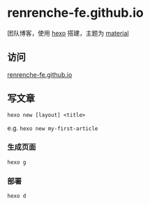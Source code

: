 # renrenche-fe.github.io
团队博客，使用 [hexo](https://hexo.io/zh-cn/) 搭建，主题为 [material](https://material.viosey.com/)

## 访问
[renrenche-fe.github.io](https://renrenche-fe.github.io/)

## 写文章
```
hexo new [layout] <title>
```
e.g. `hexo new my-first-article`

### 生成页面
```
hexo g
```

### 部署
```
hexo d
```